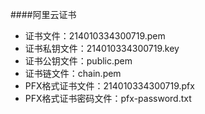 ####阿里云证书

- 证书文件：214010334300719.pem
- 证书私钥文件：214010334300719.key
- 证书公钥文件：public.pem
- 证书链文件：chain.pem
- PFX格式证书文件：214010334300719.pfx
- PFX格式证书密码文件：pfx-password.txt